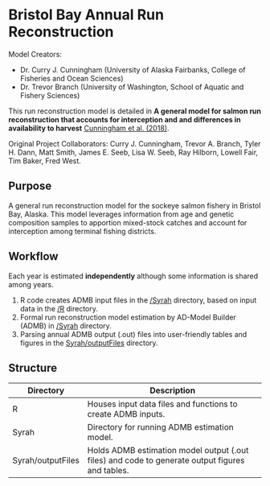 # Bristol Bay Annual Run Reconstruction
Model Creators:
* Dr. Curry J. Cunningham (University of Alaska Fairbanks, College of Fisheries and Ocean Sciences)
* Dr. Trevor Branch (University of Washington, School of Aquatic and Fishery Sciences)

This run reconstruction model is detailed in **A general model for salmon run reconstruction that accounts for interception and and differences in availability to harvest** [Cunningham et al. (2018)](http://www.nrcresearchpress.com/doi/abs/10.1139/cjfas-2016-0360#.W76LUCdRebU).

Original Project Collaborators:
Curry J. Cunningham, Trevor A. Branch, Tyler H. Dann, Matt Smith, James E. Seeb, Lisa W. Seeb, Ray Hilborn, Lowell Fair, Tim Baker, Fred West.

## Purpose
A general run reconstruction model for the sockeye salmon fishery in Bristol Bay, Alaska. This model leverages information from age and genetic composition samples to apportion mixed-stock catches and account for interception among terminal fishing districts.

## Workflow
Each year is estimated **independently** although some information is shared among years.

  1. R code creates ADMB input files in the [/Syrah](https://github.com/curryc2/Bristol-Bay-Run-Recon/tree/master/Syrah) directory, based on input data in the [/R]() directory.
  2. Formal run reconstruction model estimation by AD-Model Builder (ADMB) in [/Syrah](https://github.com/curryc2/Bristol-Bay-Run-Recon/tree/master/Syrah) directory.
  3. Parsing annual ADMB output (.out) files into user-friendly tables and figures in the [Syrah/outputFiles](https://github.com/curryc2/Bristol-Bay-Run-Recon/tree/master/Syrah/outputFiles) directory.

## Structure

Directory           | Description
--------------------|-------------------------------
R                   | Houses input data files and functions to create ADMB inputs.
Syrah               | Directory for running ADMB estimation model.
Syrah/outputFiles   | Holds ADMB estimation model output (.out files) and code to generate output figures and tables.

